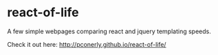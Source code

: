 # react-of-life
A few simple webpages comparing react and jquery templating speeds.

Check it out here: http://pconerly.github.io/react-of-life/
